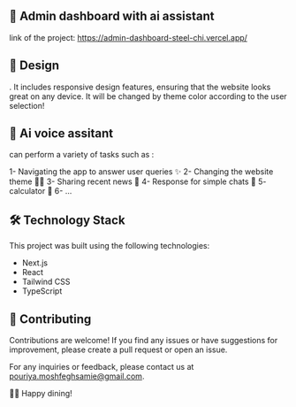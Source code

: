 ## 🚀 Admin dashboard with ai assistant


link of the project:
https://admin-dashboard-steel-chi.vercel.app/

## 🎨 Design

. It  includes responsive design features, ensuring that the website looks great on any device. It will be changed by theme color according to the user selection!
 
 ## 🤖 Ai voice assitant
 can perform a variety of tasks such as :
 
1- Navigating the app to answer user queries ✨
2- Changing the website theme 🌛🌞
3- Sharing recent news 🏬
4- Response for simple chats 👥
5- calculator 🧮
6- ...

## 🛠️ Technology Stack

This project was built using the following technologies:

- Next.js
- React
- Tailwind CSS
- TypeScript



## 🤝 Contributing

Contributions are welcome! If you find any issues or have suggestions for improvement, please create a pull request or open an issue.



For any inquiries or feedback, please contact us at [pouriya.moshfeghsamie@gmail.com](mailto:pouriya.moshfeghsamie@gmail.com).

👨‍🍳 Happy dining!

